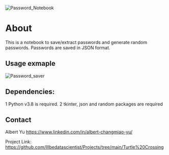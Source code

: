 ![Password_Notebook](https://user-images.githubusercontent.com/111477091/207939501-1b06ffe3-4f3c-4386-899c-559a4bc7bdce.png)
# About
This is a notebook to save/extract passwords and generate random passwords. Passwords are saved in JSON format.

## Usage exmaple
![Password_saver](https://user-images.githubusercontent.com/111477091/207939794-7df5eca6-bab6-47c5-aa74-baeb4167aa25.gif)

## Dependencies:
1 Python v3.8 is required.
2 tkinter, json and random packages are required

## Contact
Albert Yu https://www.linkedin.com/in/albert-changmiao-yu/

Project Link: https://github.com/Illbedatascientist/Projects/tree/main/Turtle%20Crossing
